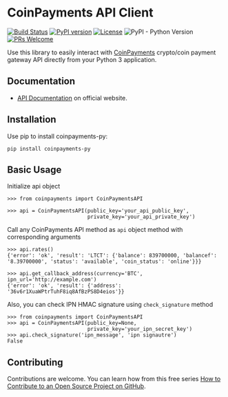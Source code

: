 # CoinPayments API Client
[![Build Status](https://travis-ci.org/OnGridSystems/coinpayments-py.svg?branch=master)](https://travis-ci.org/OnGridSystems/coinpayments-py)
[![PyPI version](https://badge.fury.io/py/coinpayments-py.svg)](https://badge.fury.io/py/coinpayments-py)
[![License](https://img.shields.io/badge/License-Apache%202.0-blue.svg)](https://opensource.org/licenses/Apache-2.0)
![PyPI - Python Version](https://img.shields.io/pypi/pyversions/coinpayments-py.svg)
[![PRs Welcome](https://img.shields.io/badge/PRs-welcome-brightgreen.svg?style=flat-square)](http://makeapullrequest.com)

Use this library to easily interact with [CoinPayments](https://www.coinpayments.net) crypto/coin payment gateway API directly from your Python 3 application. 

## Documentation

* [API Documentation](https://www.coinpayments.net/merchant-tools-api) on official website.

## Installation

Use pip to install coinpayments-py:

```
pip install coinpayments-py
```

## Basic Usage

Initialize api object

```
>>> from coinpayments import CoinPaymentsAPI

>>> api = CoinPaymentsAPI(public_key='your_api_public_key',
                          private_key='your_api_private_key')
```

Call any CoinPayments API method as `api` object method with corresponding arguments
```
>>> api.rates()
{'error': 'ok', 'result': 'LTCT': {'balance': 839700000, 'balancef': '8.39700000', 'status': 'available', 'coin_status': 'online'}}}

>>> api.get_callback_address(currency='BTC', ipn_url='http://example.com')
{'error': 'ok', 'result': {'address': '36v6r1XuaWPtrTuhF8iq8AfBzPS8D4eios'}}
```

Also, you can check IPN HMAC signature using `check_signature` method
```
>>> from coinpayments import CoinPaymentsAPI
>>> api = CoinPaymentsAPI(public_key=None,
                          private_key='your_ipn_secret_key')
>>> api.check_signature('ipn_message', 'ipn signautre')
False
```

## Contributing

Contributions are welcome. You can learn how from this free series [How to Contribute to an Open Source Project on GitHub](https://egghead.io/series/how-to-contribute-to-an-open-source-project-on-github).
